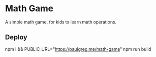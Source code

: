 # Math Game

A simple math game, for kids to learn math operations.

## Deploy

npm i && PUBLIC_URL="https://paulgreg.me/math-game" npm run build
